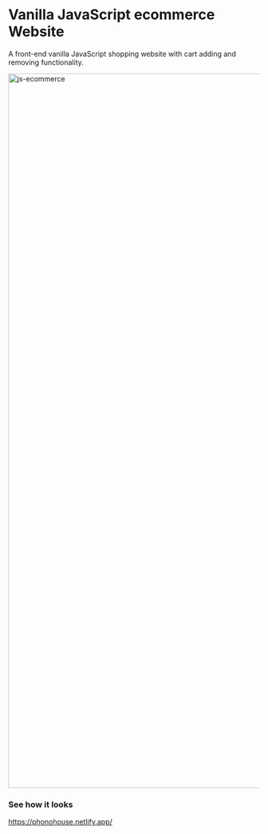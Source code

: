 # Vanilla JavaScript ecommerce Website
A front-end vanilla JavaScript shopping website with cart adding and removing functionality.

<img width="1431" alt="js-ecommerce" src="https://user-images.githubusercontent.com/42621649/202225984-21e9e30d-8407-4de6-8763-a5c19e4ebdc2.png">




### See how it looks
https://phonohouse.netlify.app/
